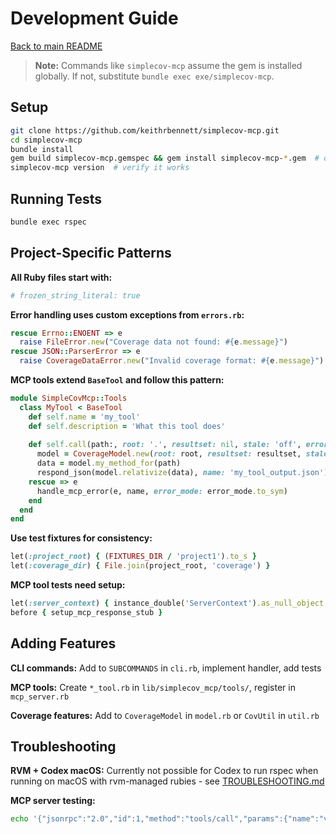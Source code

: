 # Development Guide

[Back to main README](../README.md)

> **Note:** Commands like `simplecov-mcp` assume the gem is installed globally. If not, substitute `bundle exec exe/simplecov-mcp`.

## Setup

```sh
git clone https://github.com/keithrbennett/simplecov-mcp.git
cd simplecov-mcp
bundle install
gem build simplecov-mcp.gemspec && gem install simplecov-mcp-*.gem  # optional
simplecov-mcp version  # verify it works
```

## Running Tests

```sh
bundle exec rspec
```

## Project-Specific Patterns

**All Ruby files start with:**
```ruby
# frozen_string_literal: true
```

**Error handling uses custom exceptions from `errors.rb`:**
```ruby
rescue Errno::ENOENT => e
  raise FileError.new("Coverage data not found: #{e.message}")
rescue JSON::ParserError => e
  raise CoverageDataError.new("Invalid coverage format: #{e.message}")
```

**MCP tools extend `BaseTool` and follow this pattern:**
```ruby
module SimpleCovMcp::Tools
  class MyTool < BaseTool
    def self.name = 'my_tool'
    def self.description = 'What this tool does'
    
    def self.call(path:, root: '.', resultset: nil, stale: 'off', error_mode: 'on', **)
      model = CoverageModel.new(root: root, resultset: resultset, staleness: stale)
      data = model.my_method_for(path)
      respond_json(model.relativize(data), name: 'my_tool_output.json')
    rescue => e
      handle_mcp_error(e, name, error_mode: error_mode.to_sym)
    end
  end
end
```

**Use test fixtures for consistency:**
```ruby
let(:project_root) { (FIXTURES_DIR / 'project1').to_s }
let(:coverage_dir) { File.join(project_root, 'coverage') }
```

**MCP tool tests need setup:**
```ruby
let(:server_context) { instance_double('ServerContext').as_null_object }
before { setup_mcp_response_stub }
```

## Adding Features

**CLI commands:** Add to `SUBCOMMANDS` in `cli.rb`, implement handler, add tests

**MCP tools:** Create `*_tool.rb` in `lib/simplecov_mcp/tools/`, register in `mcp_server.rb`

**Coverage features:** Add to `CoverageModel` in `model.rb` or `CovUtil` in `util.rb`

## Troubleshooting

**RVM + Codex macOS:** Currently not possible for Codex to run rspec when running on macOS with rvm-managed rubies - see [TROUBLESHOOTING.md](TROUBLESHOOTING.md)

**MCP server testing:**
```sh
echo '{"jsonrpc":"2.0","id":1,"method":"tools/call","params":{"name":"version_tool","arguments":{}}}' | simplecov-mcp
```
